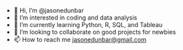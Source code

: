 - 👋 Hi, I’m @jasonedunbar
- 👀 I’m interested in coding and data analysis
- 🌱 I’m currently learning Python, R, SQL, and Tableau
- 💞️ I’m looking to collaborate on good projects for newbies
- 📫 How to reach me jasonedunbar@gmail.com

<!---
jasonedunbar/jasonedunbar is a ✨ special ✨ repository because its `README.md` (this file) appears on your GitHub profile.
You can click the Preview link to take a look at your changes.
--->
